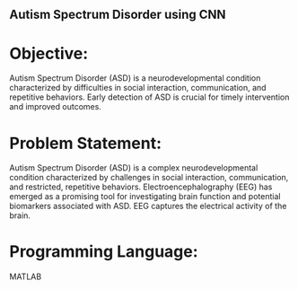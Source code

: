 ## Autism Spectrum Disorder using CNN
# Objective:
Autism Spectrum Disorder (ASD) is a neurodevelopmental condition characterized by difficulties in social interaction, communication, and repetitive behaviors. Early detection of ASD is crucial for timely intervention and improved outcomes.
# Problem Statement:
Autism Spectrum Disorder (ASD) is a complex neurodevelopmental condition characterized by challenges in social interaction, communication, and restricted, repetitive behaviors. Electroencephalography (EEG) has emerged as a promising tool for investigating brain function and potential biomarkers associated with ASD. EEG captures the electrical activity of the brain.
# Programming Language:
MATLAB
